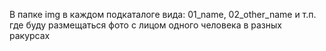 В папке img в каждом подкаталоге вида: 01_name, 02_other_name и т.п. 
где буду размещаться фото с лицом одного человека в разных ракурсах
